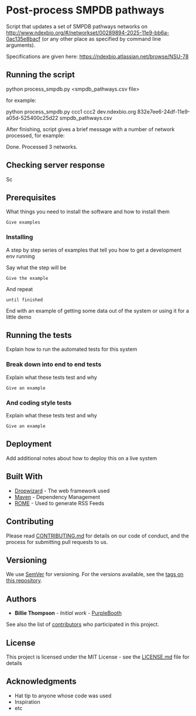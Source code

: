 # Post-process SMPDB pathways

Script that updates a set of SMPDB pathways networks on http://www.ndexbio.org/#/networkset/00289894-2025-11e9-bb6a-0ac135e8bacf
(or any other place as specified by command line arguments).

Specifications are given here: https://ndexbio.atlassian.net/browse/NSU-78

## Running the script

python process_smpdb.py <username> <password> <ndex server> <network set uuid> <smpdb_pathways.csv file>

for example:

python process_smpdb.py ccc1 ccc2 dev.ndexbio.org 832e7ee6-24df-11e9-a05d-525400c25d22 smpdb_pathways.csv

After finishing, script gives a brief message with a number of network processed, for example:

Done. Processed 3 networks.

## Checking server response

Sc

## Prerequisites

What things you need to install the software and how to install them

```
Give examples
```

### Installing

A step by step series of examples that tell you how to get a development env running

Say what the step will be

```
Give the example
```

And repeat

```
until finished
```

End with an example of getting some data out of the system or using it for a little demo

## Running the tests

Explain how to run the automated tests for this system

### Break down into end to end tests

Explain what these tests test and why

```
Give an example
```

### And coding style tests

Explain what these tests test and why

```
Give an example
```

## Deployment

Add additional notes about how to deploy this on a live system

## Built With

* [Dropwizard](http://www.dropwizard.io/1.0.2/docs/) - The web framework used
* [Maven](https://maven.apache.org/) - Dependency Management
* [ROME](https://rometools.github.io/rome/) - Used to generate RSS Feeds

## Contributing

Please read [CONTRIBUTING.md](https://gist.github.com/PurpleBooth/b24679402957c63ec426) for details on our code of conduct, and the process for submitting pull requests to us.

## Versioning

We use [SemVer](http://semver.org/) for versioning. For the versions available, see the [tags on this repository](https://github.com/your/project/tags). 

## Authors

* **Billie Thompson** - *Initial work* - [PurpleBooth](https://github.com/PurpleBooth)

See also the list of [contributors](https://github.com/your/project/contributors) who participated in this project.

## License

This project is licensed under the MIT License - see the [LICENSE.md](LICENSE.md) file for details

## Acknowledgments

* Hat tip to anyone whose code was used
* Inspiration
* etc

